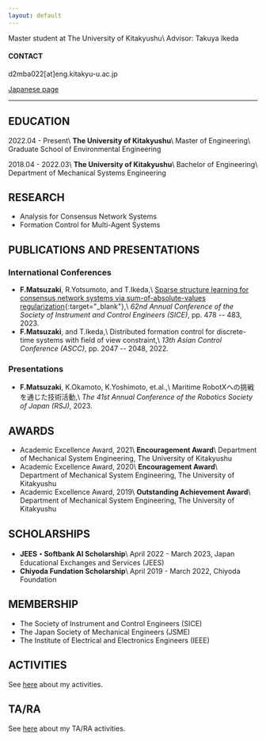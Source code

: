 ```yaml
---
layout: default
---
```

Master student at The University of Kitakyushu\\
Advisor: Takuya Ikeda

#### CONTACT
d2mba022[at]eng.kitakyu-u.ac.jp

[Japanese page](./index_JP)

---

## EDUCATION
2022.04 - Present\\
__The University of Kitakyushu__\\
Master of Engineering\\
Graduate School of Environmental Engineering

2018.04 - 2022.03\\
__The University of Kitakyushu__\\
Bachelor of Engineering\\
Department of Mechanical Systems Engineering

## RESEARCH
* Analysis for Consensus Network Systems
* Formation Control for Multi-Agent Systems

## PUBLICATIONS AND PRESENTATIONS
### International Conferences
* __F.Matsuzaki__, R.Yotsumoto, and T.Ikeda,\\
  [Sparse structure learning for consensus network systems via sum-of-absolute-values regularization](https://ieeexplore.ieee.org/document/10354244){:target="_blank"},\\
  _62nd Annual Conference of the Society of Instrument and Control Engineers (SICE)_, pp. 478 -- 483, 2023.
* __F.Matsuzaki__, and T.Ikeda,\\
  Distributed formation control for discrete-time systems with field of view constraint,\\
  _13th Asian Control Conference (ASCC)_, pp. 2047 -- 2048, 2022.

### Presentations
* __F.Matsuzaki__, K.Okamoto, K.Yoshimoto, et.al.,\\
  Maritime RobotXへの挑戦を通じた技術活動,\\
  _The 41st Annual Conference of the Robotics Society of Japan (RSJ)_, 2023.

## AWARDS
* Academic Excellence Award, 2021\\
  __Encouragement Award__\\
  Department of Mechanical System Engineering, The University of Kitakyushu
* Academic Excellence Award, 2020\\
  __Encouragement Award__\\
  Department of Mechanical System Engineering, The University of Kitakyushu
* Academic Excellence Award, 2019\\
  __Outstanding Achievement Award__\\
  Department of Mechanical System Engineering, The University of Kitakyushu

## SCHOLARSHIPS
* __JEES・Softbank AI Scholarship__\\
    April 2022 - March 2023, Japan Educational Exchanges and Services (JEES)
* __Chiyoda Fundation Scholarship__\\
  April 2019 - March 2022, Chiyoda Foundation

## MEMBERSHIP
* The Society of Instrument and Control Engineers (SICE)
* The Japan Society of Mechanical Engineers (JSME)
* The Institute of Electrical and Electronics Engineers (IEEE)

## ACTIVITIES
See [here](./activities) about my activities.

## TA/RA
See [here](./assistant) about my TA/RA activities.


